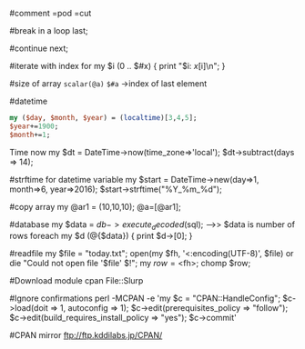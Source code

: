 #comment
=pod
=cut

#break in a loop
last;

#continue
next;

#iterate with index
for my $i (0 .. $#x) {
    print "$i: $x[$i]\n";
}

#size of array
`scalar(@a)`
`$#a` ->index of last element

#datetime

```perl
my ($day, $month, $year) = (localtime)[3,4,5];
$year+=1900;
$month+=1;
```

Time now
my $dt = DateTime->now(time_zone=>'local');
$dt->subtract(days => 14);

#strftime for datetime variable
my $start = DateTime->new(day=>1, month=>6, year=>2016);
$start->strftime("%Y_%m_%d");

#copy array
my @ar1 = (10,10,10);
@a=[@ar1];

#database
my $data = $db->execute_decoded($sql);
-->> $data is number of rows
foreach my $d (@{$data}) {
 print $d->[0];
}

#readfile
my $file = "today.txt";
open(my $fh, '<:encoding(UTF-8)', $file)
	or die "Could not open file '$file' $!";
my $row = <$fh>;
chomp $row;

#Download module
cpan File::Slurp

#Ignore confirmations
perl -MCPAN -e 'my $c = "CPAN::HandleConfig"; $c->load(doit => 1, autoconfig => 1); $c->edit(prerequisites_policy => "follow"); $c->edit(build_requires_install_policy => "yes"); $c->commit'

#CPAN mirror
ftp://ftp.kddilabs.jp/CPAN/
